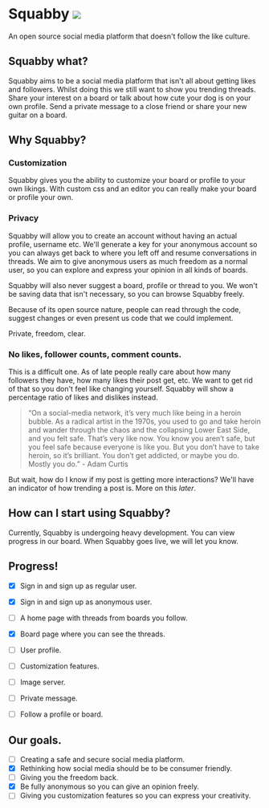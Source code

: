 # Squabby ![](https://img.shields.io/github/license/LonerLena/Squabby?style=for-the-badge)

An open source social media platform that doesn't follow the like culture.


## Squabby what?

Squabby aims to be a social media platform that isn't all about getting likes and followers.
Whilst doing this we still want to show you trending threads. Share your interest on a board 
or talk about how cute your dog is on your own profile. Send a private message to a close friend or
share your new guitar on a board.



## Why Squabby?

### Customization 

Squabby gives you the ability to customize your board or profile to your own likings. With custom css
and an editor you can really make your board or profile your own.

### Privacy

Squabby will allow you to create an account without having an actual profile, username etc. 
We'll generate a key for your anonymous account so you can always get back to where you left off and resume conversations in threads.
We aim to give anonymous users as much freedom as a normal user, so you can explore and express your opinion in all kinds of boards.

Squabby will also never suggest a board, profile or thread to you.
We won't be saving data that isn't necessary, so you can browse Squabby freely.

Because of its open source nature, people can read through the code, suggest changes or even present us code that we could implement.

Private, freedom, clear.

### No likes, follower counts, comment counts.

This is a difficult one. As of late people really care about how many followers they have, how many likes their post get, etc.
We want to get rid of that so you don't feel like changing yourself. Squabby will show a percentage ratio of likes and dislikes instead.

> “On a social-media network, it’s very much like being in a heroin bubble. As a radical artist in the 1970s, you used to go and take heroin and wander through the chaos and the collapsing Lower East Side, and  you felt safe. That’s very like now. You know you aren’t safe, but you  feel safe because everyone is like you. But you don’t have to take heroin, so it’s brilliant. You don’t get addicted, or maybe you do. Mostly you do.” - Adam Curtis

But wait, how do I know if my post is getting more interactions?
We'll have an indicator of how trending a post is. More on this *later*.



## How can I start using Squabby?

Currently, Squabby is undergoing heavy development. You can view progress in our board. When Squabby goes live, we will let you know.



## Progress!

- [x] Sign in and sign up as regular user.
- [x] Sign in and sign up as anonymous user.
- [ ] A home page with threads from boards you follow.
- [x] Board page where you can see the threads.
- [ ] User profile.
- [ ] Customization features.
- [ ] Image server.
- [ ] Private message.
- [ ] Follow a profile or board.



## Our goals.

- [ ] Creating a safe and secure social media platform.
- [x] Rethinking how social media should be to be consumer friendly.
- [ ] Giving you the freedom back.
- [x] Be fully anonymous so you can give an opinion freely.
- [ ] Giving you customization features so you can express your creativity.